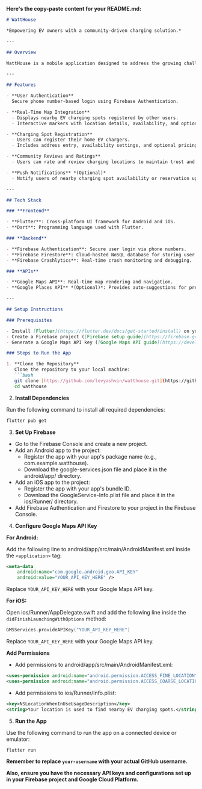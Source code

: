 **Here's the copy-paste content for your README.md:**

```markdown
# WattHouse

*Empowering EV owners with a community-driven charging solution.*

---

## Overview

WattHouse is a mobile application designed to address the growing challenge of limited EV charging infrastructure. By enabling homeowners to share their EV chargers with others, WattHouse creates a decentralized, community-driven network of charging locations. This solution aims to reduce range anxiety, foster EV adoption, and promote environmental sustainability.

---

## Features

- **User Authentication**  
  Secure phone number-based login using Firebase Authentication.  

- **Real-Time Map Integration**  
  - Displays nearby EV charging spots registered by other users.  
  - Interactive markers with location details, availability, and optional pricing.  

- **Charging Spot Registration**  
  - Users can register their home EV chargers.
  - Includes address entry, availability settings, and optional pricing.

- **Community Reviews and Ratings**  
  - Users can rate and review charging locations to maintain trust and reliability.

- **Push Notifications** *(Optional)*  
  - Notify users of nearby charging spot availability or reservation updates.

---

## Tech Stack

### **Frontend**

- **Flutter**: Cross-platform UI framework for Android and iOS.
- **Dart**: Programming language used with Flutter.

### **Backend**

- **Firebase Authentication**: Secure user login via phone numbers.
- **Firebase Firestore**: Cloud-hosted NoSQL database for storing user profiles, charging spot data, and reviews.
- **Firebase Crashlytics**: Real-time crash monitoring and debugging.

### **APIs**

- **Google Maps API**: Real-time map rendering and navigation.  
- **Google Places API** *(Optional)*: Provides auto-suggestions for precise address entry.

---

## Setup Instructions

### Prerequisites

- Install [Flutter](https://flutter.dev/docs/get-started/install) on your local machine.
- Create a Firebase project ([Firebase setup guide](https://firebase.google.com/docs/flutter/setup)).
- Generate a Google Maps API key ([Google Maps API guide](https://developers.google.com/maps/gmp-get-started)).

### Steps to Run the App

1. **Clone the Repository**  
   Clone the repository to your local machine:
   ```bash
   git clone [https://github.com/levyashvin/watthouse.git](https://github.com/levyashvin/watthouse.git)
   cd watthouse
   ```

2. **Install Dependencies**

Run the following command to install all required dependencies:

```bash
flutter pub get
```

3. **Set Up Firebase**

- Go to the Firebase Console and create a new project.
- Add an Android app to the project:
    - Register the app with your app's package name (e.g., com.example.watthouse).
    - Download the google-services.json file and place it in the android/app/ directory.
- Add an iOS app to the project:
    - Register the app with your app's bundle ID.
    - Download the GoogleService-Info.plist file and place it in the ios/Runner/ directory.
- Add Firebase Authentication and Firestore to your project in the Firebase Console.

4. **Configure Google Maps API Key**

**For Android:**

Add the following line to android/app/src/main/AndroidManifest.xml inside the `<application>` tag:

```xml
<meta-data
    android:name="com.google.android.geo.API_KEY"
    android:value="YOUR_API_KEY_HERE" />
```

Replace `YOUR_API_KEY_HERE` with your Google Maps API key.

**For iOS:**

Open ios/Runner/AppDelegate.swift and add the following line inside the `didFinishLaunchingWithOptions` method:

```swift
GMSServices.provideAPIKey("YOUR_API_KEY_HERE")
```

Replace `YOUR_API_KEY_HERE` with your Google Maps API key.

**Add Permissions**

- Add permissions to android/app/src/main/AndroidManifest.xml:

```xml
<uses-permission android:name="android.permission.ACCESS_FINE_LOCATION" />
<uses-permission android:name="android.permission.ACCESS_COARSE_LOCATION" />
```

- Add permissions to ios/Runner/Info.plist:

```xml
<key>NSLocationWhenInUseUsageDescription</key>
<string>Your location is used to find nearby EV charging spots.</string>
```

5. **Run the App**

Use the following command to run the app on a connected device or emulator:

```bash
flutter run
```

**Remember to replace `your-username` with your actual GitHub username.** 

**Also, ensure you have the necessary API keys and configurations set up in your Firebase project and Google Cloud Platform.**
